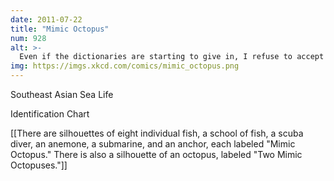 ```yaml
---
date: 2011-07-22
title: "Mimic Octopus"
num: 928
alt: >-
  Even if the dictionaries are starting to give in, I refuse to accept 'octopi' as a word mainly because--I'm not making this up--there's a really satisfying climactic scene in the Orson Scott Card horror novel 'Lost Boys' which hinges on it being an incorrect pluralization.
img: https://imgs.xkcd.com/comics/mimic_octopus.png
---
```

Southeast Asian Sea Life

Identification Chart

[[There are silhouettes of eight individual fish, a school of fish, a scuba diver, an anemone, a submarine, and an anchor, each labeled "Mimic Octopus." There is also a silhouette of an octopus, labeled "Two Mimic Octopuses."]]

